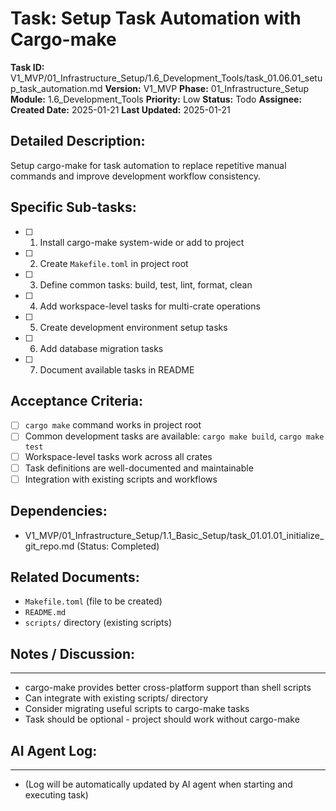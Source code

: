 # Task: Setup Task Automation with Cargo-make

**Task ID:** V1_MVP/01_Infrastructure_Setup/1.6_Development_Tools/task_01.06.01_setup_task_automation.md
**Version:** V1_MVP
**Phase:** 01_Infrastructure_Setup
**Module:** 1.6_Development_Tools
**Priority:** Low
**Status:** Todo
**Assignee:**
**Created Date:** 2025-01-21
**Last Updated:** 2025-01-21

## Detailed Description:
Setup cargo-make for task automation to replace repetitive manual commands and improve development workflow consistency.

## Specific Sub-tasks:
- [ ] 1. Install cargo-make system-wide or add to project
- [ ] 2. Create `Makefile.toml` in project root
- [ ] 3. Define common tasks: build, test, lint, format, clean
- [ ] 4. Add workspace-level tasks for multi-crate operations
- [ ] 5. Create development environment setup tasks
- [ ] 6. Add database migration tasks
- [ ] 7. Document available tasks in README

## Acceptance Criteria:
- [ ] `cargo make` command works in project root
- [ ] Common development tasks are available: `cargo make build`, `cargo make test`
- [ ] Workspace-level tasks work across all crates
- [ ] Task definitions are well-documented and maintainable
- [ ] Integration with existing scripts and workflows

## Dependencies:
- V1_MVP/01_Infrastructure_Setup/1.1_Basic_Setup/task_01.01.01_initialize_git_repo.md (Status: Completed)

## Related Documents:
- `Makefile.toml` (file to be created)
- `README.md`
- `scripts/` directory (existing scripts)

## Notes / Discussion:
---
* cargo-make provides better cross-platform support than shell scripts
* Can integrate with existing scripts/ directory
* Consider migrating useful scripts to cargo-make tasks
* Task should be optional - project should work without cargo-make

## AI Agent Log:
---
* (Log will be automatically updated by AI agent when starting and executing task)